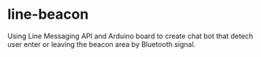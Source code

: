 # line-beacon

Using Line Messaging API and Arduino board to create chat bot that detech user enter or leaving the beacon area by Bluetooth signal.
